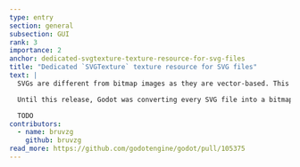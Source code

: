 ```yaml
---
type: entry
section: general
subsection: GUI
rank: 3
importance: 2
anchor: dedicated-svgtexture-texture-resource-for-svg-files
title: "Dedicated `SVGTexture` texture resource for SVG files"
text: |
  SVGs are different from bitmap images as they are vector-based. This means that no matter how much you zoom, the shapes will never break down into discrete pixels.

  Until this release, Godot was converting every SVG file into a bitmap-based image. It is now possible to load SVG files (even dynamically) properly with the new `SVGTexture` resource.

  TODO
contributors:
  - name: bruvzg
    github: bruvzg
read_more: https://github.com/godotengine/godot/pull/105375
---
```

